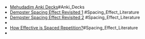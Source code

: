 - [Mehudadim Anki Decks](https://drive.google.com/drive/folders/17oADhYfmj1WoqJCT9upFcDnMNlXMfj7J)#Anki_Decks
- [Dempster Spacing Effect Revisited 1](https://www.learningscientists.org/blog/2018/8/31-1) #Spacing_Effect_Literature
- [Dempster Spacing Effect Revisited 2](https://www.learningscientists.org/blog/2018/8/31-1) #Spacing_Effect_Literature
-
- [How Effective is Spaced Repetition?](https://www.beeline.life/buzz/learning-by-spaced-repetition-how-effective-is-it-24297)#Spacing_Effect_Literature
-